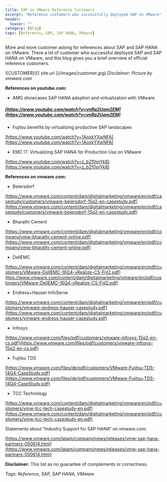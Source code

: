 ```yaml
---
title: SAP on VMware Reference Customers
excerpt: "Reference customers who successfully deployed SAP on VMware"
header:
  teaser: ""
category: [Blog]
tags: [Reference, SAP, SAP HANA, VMware]
---
```


More and more customer asking for references about SAP and SAP HANA on VMware. There a lot of customer who successful deployed SAP and SAP HANA on VMware, and this blog gives you a brief overview of official reference customers.

![CUSTOMER]({{ site.url }}/images/customer.jpg)
*Disclaimer: Picture by vmware.com*

**References on youtube.com:**

* AMG showcases SAP HANA adoption and virtualization with VMware

##### [https://www.youtube.com/watch?v=vnRq2Uam2EM](https://www.youtube.com/watch?v=vnRq2Uam2EM) #####

* Fujitsu benefits by virtualizing productive SAP landscapes

[https://www.youtube.com/watch?v=1AoxkYXwNFA](https://www.youtube.com/watch?v=1AoxkYXwNFA)

* EMC IT: Virtualizing SAP HANA for Production Use on VMware

[https://www.youtube.com/watch?v=z_bZf0pjYk8](https://www.youtube.com/watch?v=z_bZf0pjYk8)

**References on vmware.com:**

* Beiersdorf

[https://www.vmware.com/content/dam/digitalmarketing/vmware/en/pdf/casestudy/customers/vmware-beiersdorf-15q2-en-casestudy.pdf](https://www.vmware.com/content/dam/digitalmarketing/vmware/en/pdf/casestudy/customers/vmware-beiersdorf-15q2-en-casestudy.pdf)

* Bharathi Cement

[https://www.vmware.com/content/dam/digitalmarketing/vmware/en/pdf/company/vmw-bharathi-cement-online.pdf](https://www.vmware.com/content/dam/digitalmarketing/vmware/en/pdf/company/vmw-bharathi-cement-online.pdf)

* DellEMC

[https://www.vmware.com/content/dam/digitalmarketing/vmware/en/pdf/customers/VMware-DellEMC-16Q4-vRealize-CS-Fnl2.pdf](ttps://www.vmware.com/content/dam/digitalmarketing/vmware/en/pdf/customers/VMware-DellEMC-16Q4-vRealize-CS-Fnl2.pdf)

* Endress+Hauser InfoServe

[https://www.vmware.com/content/dam/digitalmarketing/vmware/en/pdf/customers/vmware-endress-hauser-casestudy.pdf](https://www.vmware.com/content/dam/digitalmarketing/vmware/en/pdf/customers/vmware-endress-hauser-casestudy.pdf)

* Infosys

[https://www.vmware.com/files/pdf/customers/vmware-infosys-15q2-en-cs.pdf](https://www.vmware.com/files/pdf/customers/vmware-infosys-15q2-en-cs.pdf)

* Fujitsu TDS

[https://www.vmware.com/files/de/pdf/customers/VMware-Fujitsu-TDS-14Q4-CaseStudy.pdf](https://www.vmware.com/files/de/pdf/customers/VMware-Fujitsu-TDS-14Q4-CaseStudy.pdf)

* TCC Technology

[https://www.vmware.com/content/dam/digitalmarketing/vmware/en/pdf/customers/vmw-tcc-tech-casestudy-en.pdf](https://www.vmware.com/content/dam/digitalmarketing/vmware/en/pdf/customers/vmw-tcc-tech-casestudy-en.pdf)

Statements about “Industry Support for SAP HANA” on vmware.com:

[https://www.vmware.com/latam/company/news/releases/vmw-sap-hana-partners-050614.html](https://www.vmware.com/latam/company/news/releases/vmw-sap-hana-partners-050614.html)

**Disclaimer:** This list as no guarantee of complements or correctness.

*Tags: Reference, SAP, SAP HANA, VMware*
